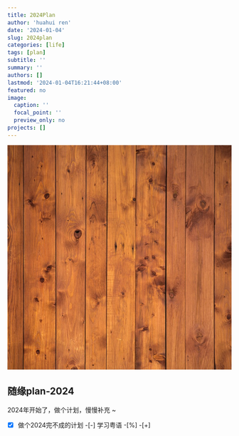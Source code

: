 ```yaml
---
title: 2024Plan
author: 'huahui ren'
date: '2024-01-04'
slug: 2024plan
categories: [life]
tags: [plan]
subtitle: ''
summary: ''
authors: []
lastmod: '2024-01-04T16:21:44+08:00'
featured: no
image:
  caption: ''
  focal_point: ''
  preview_only: no
projects: []
---
```


![](images/boards.jpg)

## 随缘plan-2024 

2024年开始了，做个计划，慢慢补充 ~

-[X] 做个2024完不成的计划
-[-] 学习粤语
-[%]
-[+] 